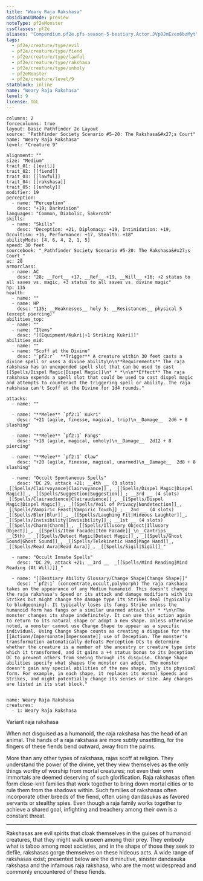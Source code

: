 ```yaml
---
title: "Weary Raja Rakshasa"
obsidianUIMode: preview
noteType: pf2eMonster
cssClasses: pf2e
aliases: "Compendium.pf2e.pfs-season-5-bestiary.Actor.JVp0JmEzex6bzMyt" 
tags:
  - pf2e/creature/type/evil
  - pf2e/creature/type/fiend
  - pf2e/creature/type/lawful
  - pf2e/creature/type/rakshasa
  - pf2e/creature/type/unholy
  - pf2eMonster
  - pf2e/creature/level/9
statblock: inline
name: "Weary Raja Rakshasa"
level: 9
license: OGL
---
```


```statblock
columns: 2
forcecolumns: true
layout: Basic Pathfinder 2e Layout
source: "Pathfinder Society Scenario #5-20: The Rakshasa&#x27;s Court"
name: "Weary Raja Rakshasa"
level: "Creature 9"

alignment: ""
size: "Medium"
trait_01: [[evil]]
trait_02: [[fiend]]
trait_03: [[lawful]]
trait_04: [[rakshasa]]
trait_05: [[unholy]]
modifier: 19
perception:
  - name: "Perception"
    desc: "+19; Darkvision"
languages: "Common, Diabolic, Sakvroth"
skills:
  - name: "Skills"
    desc: "Deception: +21, Diplomacy: +19, Intimidation: +19, Occultism: +16, Performance: +17, Stealth: +18"
abilityMods: [4, 6, 4, 2, 1, 5]
speed: 30 feet
sourcebook: "_Pathfinder Society Scenario #5-20: The Rakshasa&#x27;s Court_"
ac: 28
armorclass:
  - name: AC
    desc: "28; __Fort__ +17, __Ref__ +19, __Will__ +16; +2 status to all saves vs. magic, +3 status to all saves vs. divine magic"
hp: 135
health:
  - name: ""
  - name: HP
    desc: "135; __Weaknesses__ holy 5; __Resistances__ physical 5 (except piercing)"
abilities_top:
  - name: ""
  - name: "Items"
    desc: "[[Equipment/Kukri|+1 Striking Kukri]]"
abilities_mid:
  - name: ""
  - name: "Scoff at the Divine"
    desc: "`pf2:r`  **Trigger** A creature within 30 feet casts a divine spell or uses a divine ability\n\n**Requirements** The raja rakshasa has an unexpended spell slot that can be used to cast [[Spells/Dispel Magic|Dispel Magic]]\n* * *\n\n**Effect** The raja rakshasa expends a spell slot that could be used to cast dispel magic and attempts to counteract the triggering spell or ability. The raja rakshasa can't Scoff at the Divine for 1d4 rounds."

attacks:
  - name: ""

  - name: "**Melee** `pf2:1` Kukri"
    desc: "+21 (agile, finesse, magical, trip)\n__Damage__  2d6 + 8 slashing"

  - name: "**Melee** `pf2:1` Fangs"
    desc: "+18 (agile, magical, unholy)\n__Damage__  2d12 + 8 piercing"

  - name: "**Melee** `pf2:1` Claw"
    desc: "+20 (agile, finesse, magical, unarmed)\n__Damage__  2d8 + 8 slashing"

  - name: "Occult Spontaneous Spells"
    desc: "DC 29, attack +21; __4th __ (3 slots) _[[Spells/Clairvoyance|Clairvoyance]]_, _[[Spells/Dispel Magic|Dispel Magic]]_, _[[Spells/Suggestion|Suggestion]]_; __3rd __ (4 slots) _[[Spells/Clairaudience|Clairaudience]]_, _[[Spells/Dispel Magic|Dispel Magic]]_, _[[Spells/Veil of Privacy|Nondetection]]_, _[[Spells/Vampiric Feast|Vampiric Touch]]_; __2nd __ (4 slots) _[[Spells/Blur|Blur]]_, _[[Spells/Laughing Fit|Hideous Laughter]]_, _[[Spells/Invisibility|Invisibility]]_; __1st __ (4 slots) _[[Spells/Charm|Charm]]_, _[[Spells/Illusory Object|Illusory Object]]_, _[[Spells/Item Facade|Item Facade]]_\n__Cantrips__  __(5th)__ _[[Spells/Detect Magic|Detect Magic]]_, _[[Spells/Ghost Sound|Ghost Sound]]_, _[[Spells/Telekinetic Hand|Mage Hand]]_, _[[Spells/Read Aura|Read Aura]]_, _[[Spells/Sigil|Sigil]]_"

  - name: "Occult Innate Spells"
    desc: "DC 29, attack +21; __3rd __  _[[Spells/Mind Reading|Mind Reading (At Will)]]_"

  - name: "[[Bestiary Ability Glossary/Change Shape|Change Shape]]"
    desc: "`pf2:1` (concentrate,occult,polymorph) The raja rakshasa takes on the appearance of any Medium humanoid. This doesn't change the raja rakshasa's Speed or its attack and damage modifiers with its Strikes but might change the damage type its Strikes deal (typically to bludgeoning). It typically loses its fangs Strike unless the humanoid form has fangs or a similar unarmed attack.\n* * *\n\nThe monster changes its shape indefinitely. It can use this action again to return to its natural shape or adopt a new shape. Unless otherwise noted, a monster cannot use Change Shape to appear as a specific individual. Using Change Shape counts as creating a disguise for the [[Actions/Impersonate|Impersonate]] use of Deception. The monster's transformation automatically defeats Perception DCs to determine whether the creature is a member of the ancestry or creature type into which it transformed, and it gains a +4 status bonus to its Deception DC to prevent others from seeing through its disguise. Change Shape abilities specify what shapes the monster can adopt. The monster doesn't gain any special abilities of the new shape, only its physical form. For example, in each shape, it replaces its normal Speeds and Strikes, and might potentially change its senses or size. Any changes are listed in its stat block."
 
```

```encounter-table
name: Weary Raja Rakshasa
creatures:
  - 1: Weary Raja Rakshasa
```


Variant raja rakshasa

When not disguised as a humanoid, the raja rakshasa has the head of an animal. The hands of a raja rakshasa are more subtly unsettling, for the fingers of these fiends bend outward, away from the palms.

More than any other types of rakshasa, rajas scoff at religion. They understand the power of the divine, yet they view themselves as the only things worthy of worship from mortal creatures; not even their own immortals are deemed deserving of such glorification. Raja rakshasas often form close-knit families that work together to bring down mortal cities or to rule them from the shadows within. Such families of rakshasas often incorporate other breeds of the fiend, often using dandasukas as favored servants or stealthy spies. Even though a raja family works together to achieve a shared goal, infighting and treachery among their own is a constant threat.

* * *

Rakshasas are evil spirits that cloak themselves in the guises of humanoid creatures, that they might walk unseen among their prey. They embody what is taboo among most societies, and in the shape of those they seek to defile, rakshasas gorge themselves on these hideous acts. A wide range of rakshasas exist; presented below are the diminutive, sinister dandasuka rakshasa and the infamous raja rakshasa, who are the most widespread and commonly encountered of these fiends.
